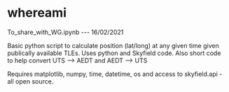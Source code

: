 # whereami

To_share_with_WG.ipynb --- 16/02/2021

Basic python script to calculate position (lat/long) at any given time given publically available TLEs. Uses python and Skyfield code. Also short code to help convert UTS --> AEDT and AEDT --> UTS

Requires matplotlib, numpy, time, datetime, os and access to skyfield.api - all open source.



